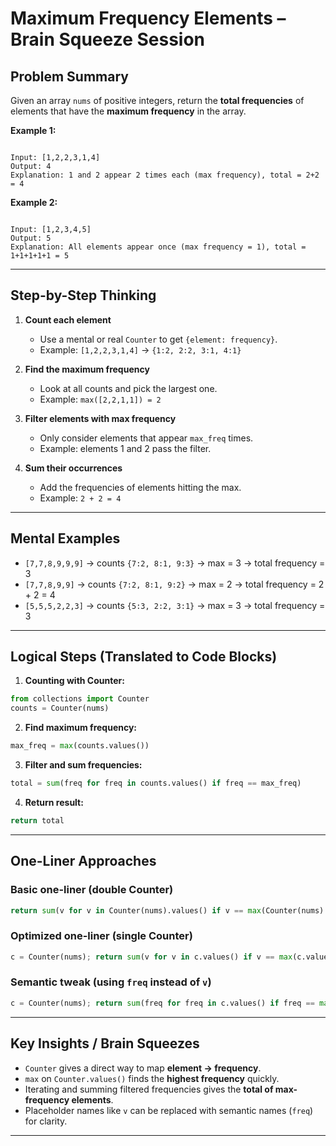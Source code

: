 # Maximum Frequency Elements – Brain Squeeze Session

## Problem Summary
Given an array `nums` of positive integers, return the **total frequencies** of elements that have the **maximum frequency** in the array.

**Example 1:**
```

Input: [1,2,2,3,1,4]
Output: 4
Explanation: 1 and 2 appear 2 times each (max frequency), total = 2+2 = 4

```

**Example 2:**
```

Input: [1,2,3,4,5]
Output: 5
Explanation: All elements appear once (max frequency = 1), total = 1+1+1+1+1 = 5

````

---

## Step-by-Step Thinking

1. **Count each element**  
   - Use a mental or real `Counter` to get `{element: frequency}`.
   - Example: `[1,2,2,3,1,4]` → `{1:2, 2:2, 3:1, 4:1}`

2. **Find the maximum frequency**  
   - Look at all counts and pick the largest one.
   - Example: `max([2,2,1,1]) = 2`

3. **Filter elements with max frequency**  
   - Only consider elements that appear `max_freq` times.
   - Example: elements 1 and 2 pass the filter.

4. **Sum their occurrences**  
   - Add the frequencies of elements hitting the max.
   - Example: `2 + 2 = 4`

---

## Mental Examples

- `[7,7,8,9,9,9]` → counts `{7:2, 8:1, 9:3}` → max = 3 → total frequency = 3  
- `[7,7,8,9,9]` → counts `{7:2, 8:1, 9:2}` → max = 2 → total frequency = 2 + 2 = 4  
- `[5,5,5,2,2,3]` → counts `{5:3, 2:2, 3:1}` → max = 3 → total frequency = 3  

---

## Logical Steps (Translated to Code Blocks)

1. **Counting with Counter:**
```python
from collections import Counter
counts = Counter(nums)
````

2. **Find maximum frequency:**

```python
max_freq = max(counts.values())
```

3. **Filter and sum frequencies:**

```python
total = sum(freq for freq in counts.values() if freq == max_freq)
```

4. **Return result:**

```python
return total
```

---

## One-Liner Approaches

### Basic one-liner (double Counter)

```python
return sum(v for v in Counter(nums).values() if v == max(Counter(nums).values()))
```

### Optimized one-liner (single Counter)

```python
c = Counter(nums); return sum(v for v in c.values() if v == max(c.values()))
```

### Semantic tweak (using `freq` instead of `v`)

```python
c = Counter(nums); return sum(freq for freq in c.values() if freq == max(c.values()))
```

---

## Key Insights / Brain Squeezes

* `Counter` gives a direct way to map **element → frequency**.
* `max` on `Counter.values()` finds the **highest frequency** quickly.
* Iterating and summing filtered frequencies gives the **total of max-frequency elements**.
* Placeholder names like `v` can be replaced with semantic names (`freq`) for clarity.

---

